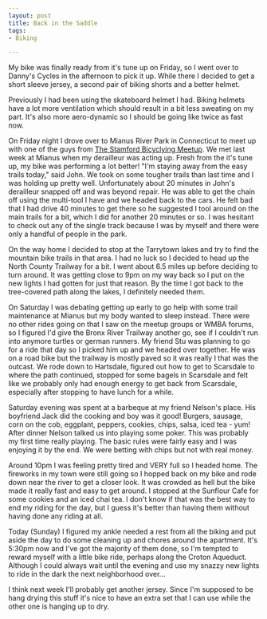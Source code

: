 ```yaml
--- 
layout: post
title: Back in the Saddle
tags: 
- Biking

---
```

My bike was finally ready from it's tune up on Friday, so I went over to Danny's Cycles in the afternoon to pick it up. While there I decided to get a short sleeve jersey, a second pair of biking shorts and a better helmet.

Previously I had been using the skateboard helmet I had. Biking helmets have a lot more ventilation which should result in a bit less sweating on my part. It's also more aero-dynamic so I should be going like twice as fast now.

On Friday night I drove over to Mianus River Park in Connecticut to meet up with one of the guys from <a href="http://www.meetup.com/The-Stamford-Bicycling-Meetup/">The Stamford Bicyclying Meetup</a>. We met last week at Mianus when my derailleur was acting up. Fresh from the it's tune up, my bike was performing a lot better! "I'm staying away from the easy trails today," said John. We took on some tougher trails than last time and I was holding up pretty well. Unfortunately about 20 minutes in John's derailleur snapped off and was beyond repair. He was able to get the chain off using the multi-tool I have and we headed back to the cars. He felt bad that I had drive 40 minutes to get there so he suggested I tool around on the main trails for a bit, which I did for another 20 minutes or so. I was hesitant to check out any of the single track because I was by myself and there were only a handful of people in the park.

On the way home I decided to stop at the Tarrytown lakes and try to find the mountain bike trails in that area. I had no luck so I decided to head up the North County Trailway for a bit. I went about 6.5 miles up before deciding to turn around. It was getting close to 9pm on my way back so I put on the new lights I had gotten for just that reason. By the time I got back to the tree-covered path along the lakes, I definitely needed them.

On Saturday I was debating getting up early to go help with some trail maintenance at Mianus but my body wanted to sleep instead. There were no other rides going on that I saw on the meetup groups or WMBA forums, so I figured I'd give the Bronx River Trailway another go, see if I couldn't run into anymore turtles or german runners. My friend Stu was planning to go for a ride that day so I picked him up and we headed over together. He was on a road bike but the trailway is mostly paved so it was really I that was the outcast. We rode down to Hartsdale, figured out how to get to Scarsdale to where the path continued, stopped for some bagels in Scarsdale and felt like we probably only had enough energy to get back from Scarsdale, especially after stopping to have lunch for a while.

Saturday evening was spent at a barbeque at my friend Nelson's place. His boyfriend Jack did the cooking and boy was it good! Burgers, sausage, corn on the cob, eggplant, peppers, cookies, chips, salsa, iced tea - yum! After dinner Nelson talked us into playing some poker. This was probably my first time really playing. The basic rules were fairly easy and I was enjoying it by the end. We were betting with chips but not with real money.

Around 10pm I was feeling pretty tired and VERY full so I headed home. The fireworks in my town were still going so I hopped back on my bike and rode down near the river to get a closer look. It was crowded as hell but the bike made it really fast and easy to get around. I stopped at the Sunflour Cafe for some cookies and an iced chai tea. I don't know if that was the best way to end my riding for the day, but I guess it's better than having them without having  done any riding at all.

Today (Sunday) I figured my ankle needed a rest from all the biking and put aside the day to do some cleaning up and chores around the apartment. It's 5:30pm now and I've got the majority of them done, so I'm tempted to reward myself with a little bike ride, perhaps along the Croton Aqueduct. Although I could always wait until the evening and use my snazzy new lights to ride in the dark the next neighborhood over...

I think next week I'll probably get another jersey. Since I'm supposed to be hang drying this stuff it's nice to have an extra set that I can use while the other one is hanging up to dry.
